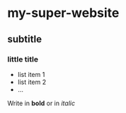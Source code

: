 # my-super-website

## subtitle

### little title

- list item 1
- list item 2
- ...

Write in **bold** or in _italic_
